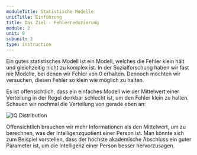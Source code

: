 ```yaml
---
moduleTitle: Statistische Modelle
unitTitle: Einführung
title: Das Ziel - Fehlerreduzierung
module: 2
unit: 0
subunit: 3
type: instruction
---
```


Ein gutes statistisches Modell ist ein Modell, welches die Fehler klein hält und gleichzeitig nicht zu komplex ist. In der Sozialforschung haben wir fast nie Modelle, bei denen wir Fehler von 0 erhalten. Dennoch möchten wir versuchen, diesen Fehler so klein wie möglich zu halten. 

Es ist offensichtlich, dass ein einfaches Modell wie der Mittelwert einer Verteilung in der Regel denkbar schlecht ist, um den Fehler klein zu halten. Schauen wir nochmal die Verteilung von gerade eben an: 

![IQ Distribution](./iq_dist.png)

Offensichtlich brauchen wir mehr Informationen als den Mittelwert, um zu berechnen, was der Intelligenzquotient einer Person ist. Man könnte sich zum Beispiel vorstellen, dass der höchste akademische Abschluss ein guter Parameter ist, um die Intelligenz einer Person besser hervorzusagen. 